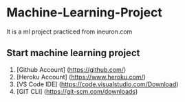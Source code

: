 # Machine-Learning-Project
 It is a ml project practiced from ineuron.com
 
 ## Start machine learning project 
 1. [Github Account] (https://github.com/)
 2. [Heroku Account] (https://www.heroku.com/)
 3. [VS Code IDE] (https://code.visualstudio.com/Download)
 4. [GIT CLI] (https://git-scm.com/downloads)
